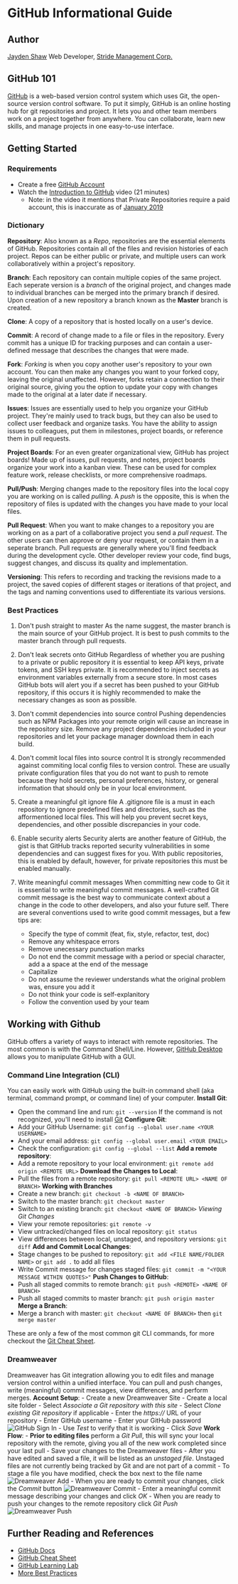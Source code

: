 # GitHub Informational Guide 

## Author
[Jayden Shaw](mailto:jayden.shaw@stridemgmt.com)
Web Developer, [Stride Management Corp.](https://www.stridemgmt.com/) 

## GitHub 101
[GitHub](https://github.com/) is a web-based version control system which uses Git, the open-source version control software. To put it simply, GitHub is an online hosting hub for git repositories and project. It lets you and other team members work on a project together from anywhere. You can collaborate, learn new skills, and manage projects in one easy-to-use interface. 

## Getting Started

### Requirements
- Create a free [GitHub Account](https://github.com/join?ref_cta=Sign+up&ref_loc=header+logged+out&ref_page=%2F%3Cuser-name%3E&source=header) 
- Watch the [Introduction to GitHub](https://youtu.be/sz6zfrQpCQg) video (21 minutes)
	- Note: in the video it mentions that Private Repositories require a paid account, this is inaccurate as of [January 2019](https://github.blog/2019-01-07-new-year-new-github/)

### Dictionary 

**Repository**:
Also known as a *Repo*, repositories are the essential elements of GitHub. Repositories contain all of the files and revision histories of each project. Repos can be either public or private, and multiple users can work collaboratively within a project's repository. 

**Branch**:
Each repository can contain multiple copies of the same project. Each seperate version is a *branch* of the original project, and changes made to individual branches can be merged into the primary branch if desired. Upon creation of a new repository a branch known as the **Master** branch is created. 

**Clone**:
A copy of a repository that is hosted locally on a user's device.

**Commit**:
A record of change made to a file or files in the repository. Every commit has a unique ID for tracking purposes and can contain a user-defined message that describes the changes that were made. 

**Fork**:
*Forking* is when you copy another user's repository to your own account. You can then make any changes you want to your forked copy, leaving the original unaffected. However, forks retain a connection to their original source, giving you the option to update your copy with changes made to the original at a later date if necessary. 

**Issues**: 
Issues are essentially used to help you organize your GitHub project. They're mainly used to track bugs, but they can also be used to collect user feedback and organize tasks. You have the ability to assign issues to colleagues, put them in milestones, project boards, or reference them in pull requests. 

**Project Boards**:
For an even greater organizational view, GitHub has project boards! Made up of issues, pull requests, and notes, project boards organize your work into a kanban view. These can be used for complex feature work, release checklists, or more comprehensive roadmaps. 

**Pull/Push**:
Merging changes made to the repository files into the local copy you are working on is called *pulling*. A *push* is the opposite, this is when the repository of files is updated with the changes you have made to your local files. 

**Pull Request**: 
When you want to make changes to a repository you are working on as a part of a collaborative project you send a *pull request*. The other users can then approve or deny your request, or contain them in a seperate branch. Pull requests are generally where you'll find feedback during the development cycle. Other developer review your code, find bugs, suggest changes, and discuss its quality and implementation. 

**Versioning**:
This refers to recording and tracking the revisions made to a project, the saved copies of different stages or iterations of that project, and the tags and naming conventions used to differentiate its various versions. 

### Best Practices 
1. Don't push straight to master
As the name suggest, the master branch is the main source of your GitHub project. It is best to push commits to the master branch through pull requests. 

2. Don't leak secrets onto GitHub
Regardless of whether you are pushing to a private or public repository it is essential to keep API keys, private tokens, and SSH keys private. It is recommended to inject secrets as environment variables externally from a secure store. In most cases GitHub bots will alert you if a secret has been pushed to your GitHub repository, if this occurs it is highly recommended to make the necessary changes as soon as possible.

3. Don't commit dependencies into source control
Pushing dependencies such as NPM Packages into your remote origin will cause an increase in the repository size. Remove any project dependencies included in your repositories and let your package manager download them in each build. 

4. Don't commit local files into source control 
It is strongly recommended against commiting local config files to version control. These are usually private configuration files that you do not want to push to remote because they hold secrets, personal preferences, history, or general information that should only be in your local environment. 

5. Create a meaningful git ignore file
A .gitignore file is a must in each repository to ignore predefined files and directories, such as the afformentioned local files. This will help you prevent secret keys, dependencies, and other possible discrepancies in your code. 

6. Enable security alerts
Security alerts are another feature of GitHub, the gist is that GitHub tracks reported security vulnerabilities in some dependencies and can suggest fixes for you. With public repositories, this is enabled by default, however, for private repositories this must be enabled manually. 

7. Write meaningful commit messages
When committing new code to Git it is essential to write meaningful commit messages. A well-crafted Git commit message is the best way to communicate context about a change in the code to other developers, and also your future self. There are several conventions used to write good commit messages, but a few tips are: 
	- Specify the type of commit (feat, fix, style, refactor, test, doc)
	- Remove any whitespace errors
	- Remove unecessary punctuation marks
	- Do not end the commit message with a period or special character, add a a space at the end of the message
	- Capitalize
	- Do not assume the reviewer understands what the original problem was, ensure you add it
	- Do not think your code is self-explanitory
	- Follow the convention used by your team 

## Working with Github
GitHub offers a variety of ways to interact with remote repositories. The most common is with the Command Shell/Line. However, [GitHub Desktop](https://desktop.github.com/) allows you to manipulate GitHub with a GUI. 

### Command Line Integration (CLI)
You can easily work with GitHub using the built-in command shell (aka terminal, command prompt, or command line) of your computer. 
**Install Git**:
- Open the command line and run: `git --version` 
If the command is not recognized, you'll need to install [Git](https://docs.gitlab.com/ee/topics/git/how_to_install_git/index.html)
**Configure Git**:
- Add your GitHub Username: `git config --global user.name <YOUR USERNAME>`
- And your email address: `git config --global user.email <YOUR EMAIL>`
- Check the configuration: `git config --global --list`
**Add a remote repository**:
- Add a remote repository to your local environment: `git remote add origin <REMOTE URL>`
**Download the Changes to Local**:
- Pull the files from a remote repository: `git pull <REMOTE URL> <NAME OF BRANCH>`
**Working with Branches**
- Create a new branch: `git checkout -b <NAME OF BRANCH>`
- Switch to the master branch: `git checkout master`
- Switch to an existing branch: `git checkout <NAME OF BRANCH>`
*Viewing Git Changes*
- View your remote repositories: `git remote -v`
- View untracked/changed files on local repository: `git status`
- View differences between local, unstaged, and repository versions: `git diff`
**Add and Commit Local Changes**:
- Stage changes to be pushed to repository: `git add <FILE NAME/FOLDER NAME>` or `git add .` to add all files
- Write Commit message for changes staged files: `git commit -m "<YOUR MESSAGE WITHIN QUOTES>"`
**Push Changes to GitHub**:
- Push all staged commits to remote branch: `git push <REMOTE> <NAME OF BRANCH>`
- Push all staged commits to master branch: `git push origin master`
**Merge a Branch**:
- Merge a branch with master: `git checkout <NAME OF BRANCH>` then `git merge master`

These are only a few of the most common git CLI commands, for more checkout the [Git Cheat Sheet](https://education.github.com/git-cheat-sheet-education.pdf).

### Dreamweaver 
Dreamweaver has Git integration allowing you to edit files and manage version control within a unified interface. You can pull and push changes, write (meaningful) commit messages, view differences, and perform merges. 
	**Account Setup**:
	- Create a new Dreamweaver Site
	- Create a local site folder
	- Select *Associate a Git repository with this site* 
	- Select *Clone existing Git repository* if applicable 
	- Enter the *https://* URL of your repository
	- Enter GitHub username
	- Enter your GitHub password
	![GitHub Sign In](https://www.computerhope.com/issues/pictures/dreamweaver-git-site-config.jpg)
	- Use *Test* to verify that it is working
	- Click *Save* 
	**Work Flow**:
	- **Prior to editing files** perform a *Git Pull*, this will sync your local repository with the remote, giving you all of the new work completed since your last pull
	- Save your changes to the Dreamweaver files
	- After you have edited and saved a file, it will be listed as an *unstaged file*. Unstaged files are not currently being tracked by Git and are not part of a commit
	- To stage a file you have modified, check the box next to the file name
	![Dreamweaver Add](https://www.computerhope.com/issues/pictures/dreamweaver-git-stage.jpg) 
	- When you are ready to commit your changes, click the *Commit* button
	![Dreamweaver Commit](https://www.computerhope.com/issues/pictures/dreamweaver-git-commit-ren1.jpg)
	- Enter a meaningful commit message describing your changes and click *OK*
	- When you are ready to push your changes to the remote repository click *Git Push* 
	![Dreamweaver Push](https://www.computerhope.com/issues/pictures/dreamweaver-git-push.jpg)

## Further Reading and References
- [GitHub Docs](docs.github.com/en)
- [GitHub Cheat Sheet](https://education.github.com/git-cheat-sheet-education.pdf)
- [GitHub Learning Lab](https://lab.github.com/)
- [More Best Practices](https://resources.github.com/videos/github-best-practices/)